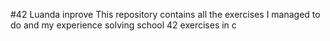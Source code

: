 #42 Luanda inprove
This repository contains all the exercises I managed to do and my experience solving school 42 exercises in c
